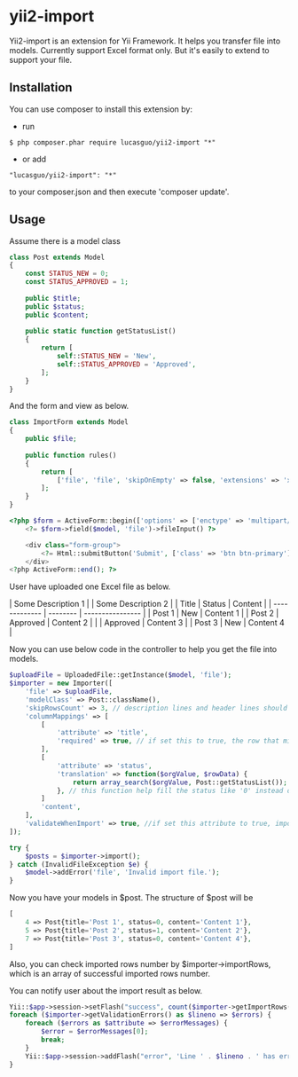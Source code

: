 # yii2-import

Yii2-import is an extension for Yii Framework. It helps you transfer file into models. 
Currently support Excel format only. But it's easily to extend to support your file.

## Installation

You can use composer to install this extension by:
- run
```
$ php composer.phar require lucasguo/yii2-import "*"
```
- or add
```
"lucasguo/yii2-import": "*"
```
to your composer.json and then execute 'composer update'.

## Usage

Assume there is a model class
```php
class Post extends Model
{
	const STATUS_NEW = 0;
	const STATUS_APPROVED = 1;
	
	public $title;
	public $status;
	public $content;
	
	public static function getStatusList()
	{
		return [
			self::STATUS_NEW = 'New',
			self::STATUS_APPROVED = 'Approved',
		];
	}
}
```

And the form and view as below.
```php
class ImportForm extends Model
{
	public $file;
	
	public function rules()
	{
		return [
			['file', 'file', 'skipOnEmpty' => false, 'extensions' => 'xlsx'],
		];
	}
}
```

```php
<?php $form = ActiveForm::begin(['options' => ['enctype' => 'multipart/form-data']]); ?>
    <?= $form->field($model, 'file')->fileInput() ?>

    <div class="form-group">
        <?= Html::submitButton('Submit', ['class' => 'btn btn-primary']) ?>
    </div>
<?php ActiveForm::end(); ?>
```

User have uploaded one Excel file as below.

| Some Description 1                          |
| Some Description 2                          |
| Title         | Status   | Content          |
| ------------- | -------- | ---------------- |
| Post 1        | New      |        Content 1 |
| Post 2        | Approved |        Content 2 |
|               | Approved |        Content 3 |
| Post 3        | New      |        Content 4 |

Now you can use below code in the controller to help you get the file into models.
```php
$uploadFile = UploadedFile::getInstance($model, 'file');
$importer = new Importer([
	'file' => $uploadFile,
	'modelClass' => Post::className(),
	'skipRowsCount' => 3, // description lines and header lines should be skipped
	'columnMappings' => [
		[
			'attribute' => 'title',
			'required' => true, // if set this to true, the row that missing this value will be skipped. As in the example line 6 will be skipped
		],
		[
			'attribute' => 'status',
			'translation' => function($orgValue, $rowData) {
				return array_search($orgValue, Post::getStatusList());
			}, // this function help fill the status like '0' instead of 'New'
		]
		'content',
	],
	'validateWhenImport' => true, //if set this attribute to true, importer will help you validate the models and report the validation errors by $importer->validationErrors
]);

try {
	$posts = $importer->import();
} catch (InvalidFileException $e) {
	$model->addError('file', 'Invalid import file.');
}
```

Now you have your models in $post. The structure of $post will be
```php
[
	4 => Post{title='Post 1', status=0, content='Content 1'},
	5 => Post{title='Post 2', status=1, content='Content 2'},
	7 => Post{title='Post 3', status=0, content='Content 4'},
]
```

Also, you can check imported rows number by $importer->importRows, which is an array of successful imported rows number.

You can notify user about the import result as below.
```php
Yii::$app->session->setFlash("success", count($importer->getImportRows()) . ' rows had been imported');
foreach ($importer->getValidationErrors() as $lineno => $errors) {
	foreach ($errors as $attribute => $errorMessages) {
		$error = $errorMessages[0];
		break;
	}
	Yii::$app->session->addFlash("error", 'Line ' . $lineno . ' has error: ' . $error);
}
```
